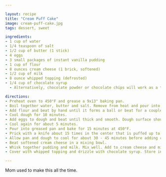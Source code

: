 ```yaml
---

layout: recipe
title: "Cream Puff Cake"
image: cream-puff-cake.jpg
tags: dessert, sweet

ingredients:
- 1 cup of water
- 1/4 teaspoon of salt
- 1/2 cup of butter (1 stick)
- 4 eggs
- 3 small packages of instant vanilla pudding
- 1 cup of flour
- 8 ounces cream cheese (1 brick, softened)
- 1/2 cup of milk
- 8 ounce whipped topping (defrosted)
- 1/4 cup of chocolate syrup
  - Alternatively, chocolate powder or chocolate chips will work as a topping.

directions:
- Preheat oven to 450°F and grease a 9x13" baking pan.
- Boil together water, butter and salt. Remove from heat and pour into a mixing bowl.
- Add flour and beat by hand until it forms a ball or beat for a couple of minutes with an electric mixer until very well mixed.
- Cool dough for 10 minutes.
- Add eggs to dough and beat until thick and smooth. Dough surface should have a satin sheen.
- Cool again for about 5 minutes.
- Pour into greased pan and bake for 15 minutes at 450°F.
- Prick with a knife about 15 times in the center that is puffed up to allow air to escape. Reduce oven heat to 350°F and bake another 20 minutes.
- Allow pan and dough to cool for about 30 - 45 minutes before adding cream filling.
- Beat softened cream cheese in a mixing bowl.
- Whisk together pudding and milk. Mix well. Add to cream cheese and mix slowly at first and then beat well. Pour over baked cream puff.
- Cover with whipped topping and drizzle with chocolate syrup. Store in the refrigerator.

---
```


Mom used to make this all the time. 
